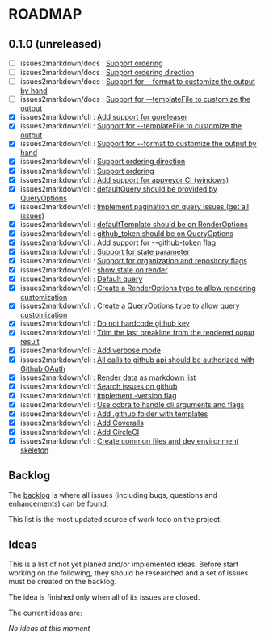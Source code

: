 # ROADMAP

## 0.1.0 (unreleased)

- [ ] issues2markdown/docs : [Support ordering](https://github.com/issues2markdown/docs/issues/4)
- [ ] issues2markdown/docs : [Support ordering direction](https://github.com/issues2markdown/docs/issues/3)
- [ ] issues2markdown/docs : [Support for --format to customize the output by hand](https://github.com/issues2markdown/docs/issues/2)
- [ ] issues2markdown/docs : [Support for --templateFile to customize the output](https://github.com/issues2markdown/docs/issues/1)
- [x] issues2markdown/cli : [Add support for goreleaser](https://github.com/issues2markdown/cli/issues/51)
- [x] issues2markdown/cli : [Support for --templateFile to customize the output](https://github.com/issues2markdown/cli/issues/50)
- [x] issues2markdown/cli : [Support for --format to customize the output by hand](https://github.com/issues2markdown/cli/issues/49)
- [x] issues2markdown/cli : [Support ordering direction](https://github.com/issues2markdown/cli/issues/48)
- [x] issues2markdown/cli : [Support ordering](https://github.com/issues2markdown/cli/issues/47)
- [x] issues2markdown/cli : [Add support for appveyor CI (windows)](https://github.com/issues2markdown/cli/issues/46)
- [x] issues2markdown/cli : [defaultQuery should be provided by QueryOptions](https://github.com/issues2markdown/cli/issues/37)
- [x] issues2markdown/cli : [Implement pagination on query issues (get all issues)](https://github.com/issues2markdown/cli/issues/35)
- [x] issues2markdown/cli : [defaultTemplate should be on RenderOptions](https://github.com/issues2markdown/cli/issues/34)
- [x] issues2markdown/cli : [github_token should be on QueryOptions](https://github.com/issues2markdown/cli/issues/33)
- [x] issues2markdown/cli : [Add support for --github-token flag](https://github.com/issues2markdown/cli/issues/32)
- [x] issues2markdown/cli : [Support for state parameter](https://github.com/issues2markdown/cli/issues/31)
- [x] issues2markdown/cli : [Support for organization and repository flags](https://github.com/issues2markdown/cli/issues/30)
- [x] issues2markdown/cli : [show state on render ](https://github.com/issues2markdown/cli/issues/29)
- [x] issues2markdown/cli : [Default query ](https://github.com/issues2markdown/cli/issues/28)
- [x] issues2markdown/cli : [Create a RenderOptions type to allow rendering customization](https://github.com/issues2markdown/cli/issues/25)
- [x] issues2markdown/cli : [Create a QueryOptions type to allow query customization](https://github.com/issues2markdown/cli/issues/24)
- [x] issues2markdown/cli : [Do not hardcode github key](https://github.com/issues2markdown/cli/issues/23)
- [x] issues2markdown/cli : [Trim the last breakline from the rendered ouput result](https://github.com/issues2markdown/cli/issues/20)
- [x] issues2markdown/cli : [Add verbose mode](https://github.com/issues2markdown/cli/issues/19)
- [x] issues2markdown/cli : [All calls to github api should be authorized with Github OAuth](https://github.com/issues2markdown/cli/issues/17)
- [x] issues2markdown/cli : [Render data as markdown list](https://github.com/issues2markdown/cli/issues/12)
- [x] issues2markdown/cli : [Search issues on github](https://github.com/issues2markdown/cli/issues/11)
- [x] issues2markdown/cli : [Implement -version flag](https://github.com/issues2markdown/cli/issues/10)
- [x] issues2markdown/cli : [Use cobra to handle cli arguments and flags](https://github.com/issues2markdown/cli/issues/9)
- [x] issues2markdown/cli : [Add .github folder with templates](https://github.com/issues2markdown/cli/issues/4)
- [x] issues2markdown/cli : [Add Coveralls](https://github.com/issues2markdown/cli/issues/3)
- [x] issues2markdown/cli : [Add CircleCI](https://github.com/issues2markdown/cli/issues/2)
- [x] issues2markdown/cli : [ Create common files and dev environment skeleton](https://github.com/issues2markdown/cli/issues/1)

## Backlog

The [backlog](https://github.com/issues?user=issues2markdown) is where all issues (including bugs, questions and enhancements) can be found.

This list is the most updated source of work todo on the project.

## Ideas

This is a list of not yet planed and/or implemented ideas.
Before start working on the following, they should be researched and a set of issues must be created on the backlog.

The idea is finished only when all of its issues are closed.

The current ideas are:

*No ideas at this moment*